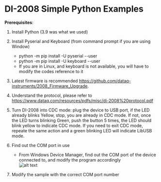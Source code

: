 # DI-2008 Simple Python Examples


**Prerequisites**:

1) Install Python (3.9 was what we used)

2) Install Pyserial and Keyboard (from command prompt if you are using Window)
    - python -m pip install -U pyserial --user
    - python -m pip install -U keyboard --user
    - If you are in Linux, and keyboard is not available, you will have to modify the codes reference to it

3) Latest firmware is recommended https://github.com/dataq-instruments/2008_Firmware_Upgrade. 

4) Understand the protocol, please refer to https://www.dataq.com/resources/pdfs/misc/di-2008%20protocol.pdf

5) Turn DI-2008 into CDC mode: plug the device to USB port, if the LED already blinks Yellow, stop, you are already in CDC mode. If not, once the LED turns blinking Green, push the button 5 times, the LED should blink yellow to indicate CDC mode. If you need to exit CDC mode, repeate the same action and a green blinking LED will indicate LibUSB mode.

6) Find out the COM port in use

    - From Windows Device Manager, find out the COM port of the device connected to, and modify the program accordingly<br/>
    ![alt text](https://www.dataq.com/resources/repository/matlab_devicemanager.png)
    
7) Modify the sample with the correct COM port number 
